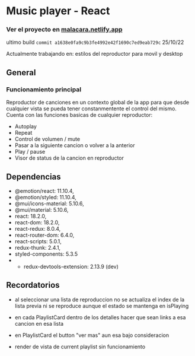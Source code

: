 # Music player - React

### Ver el proyecto en [malacara.netlify.app](https://malacara.netlify.app/)

ultimo build `commit a1638e0fa9c9b3fe4992e42f1690c7ed9eab729c` 25/10/22

Actualmente trabajando en: estilos del reproductor para movil y desktop

## General

### Funcionamiento principal

Reproductor de canciones en un contexto global de la app para que desde cualquier vista se pueda tener constanmentente el control del mismo. Cuenta con las funciones basicas de cualquier reproductor:

- Autoplay
- Repeat
- Control de volumen / mute
- Pasar a la siguiente cancion o volver a la anterior
- Play / pause
- Visor de status de la cancion en reproductor

## Dependencias

- @emotion/react: 11.10.4,
- @emotion/styled: 11.10.4,
- @mui/icons-material: 5.10.6,
- @mui/material: 5.10.6,
- react: 18.2.0,
- react-dom: 18.2.0,
- react-redux: 8.0.4,
- react-router-dom: 6.4.0,
- react-scripts: 5.0.1,
- redux-thunk: 2.4.1,
- styled-components: 5.3.5
- - redux-devtools-extension: 2.13.9 (dev)

## Recordatorios

- al seleccionar una lista de reproduccion no se actualiza el index de la lista previa ni se reproduce aunque el estado se mantenga en isPlaying
- en cada PlaylistCard dentro de los detalles hacer que sean links a esa cancion en esa lista
- en PlaylistCard el button "ver mas" aun esa bajo consideracion

- render de vista de current playlist sin funcionamiento
